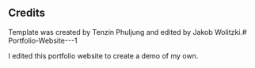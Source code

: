 ## Credits
Template was created by Tenzin Phuljung and edited by Jakob Wolitzki.#   P o r t f o l i o - W e b s i t e - - - 1 

I edited this portfolio website to create a demo of my own.
 
 
